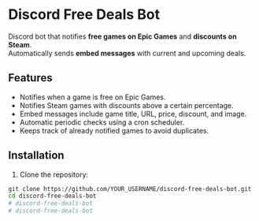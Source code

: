 # Discord Free Deals Bot

Discord bot that notifies **free games on Epic Games** and **discounts on Steam**.  
Automatically sends **embed messages** with current and upcoming deals.

## Features

- Notifies when a game is free on Epic Games.
- Notifies Steam games with discounts above a certain percentage.
- Embed messages include game title, URL, price, discount, and image.
- Automatic periodic checks using a cron scheduler.
- Keeps track of already notified games to avoid duplicates.

## Installation

1. Clone the repository:

```bash
git clone https://github.com/YOUR_USERNAME/discord-free-deals-bot.git
cd discord-free-deals-bot
# discord-free-deals-bot
# discord-free-deals-bot
